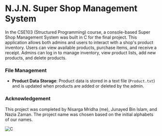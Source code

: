 # N.J.N. Super Shop Management System
In the CSE103 (Structured Programming) course, a console-based Super Shop Management System was built in C for the final project. This application allows both admins and users to interact with a shop's product inventory. Users can view available products, purchase items, and receive a receipt. Admins can log in to manage inventory, view product lists, add new products, and delete products.

### File Management
- **Product Data Storage**: Product data is stored in a text file (`Product.txt`) and is updated when products are added or deleted by the admin.

### Acknowledgement
This project was completed by Nisarga Mridha (me), Junayed Bin Islam, and Nazia Zaman. The project name was chosen based on the initial alphabets of our names.

![C](https://img.shields.io/badge/language-C-blue)
